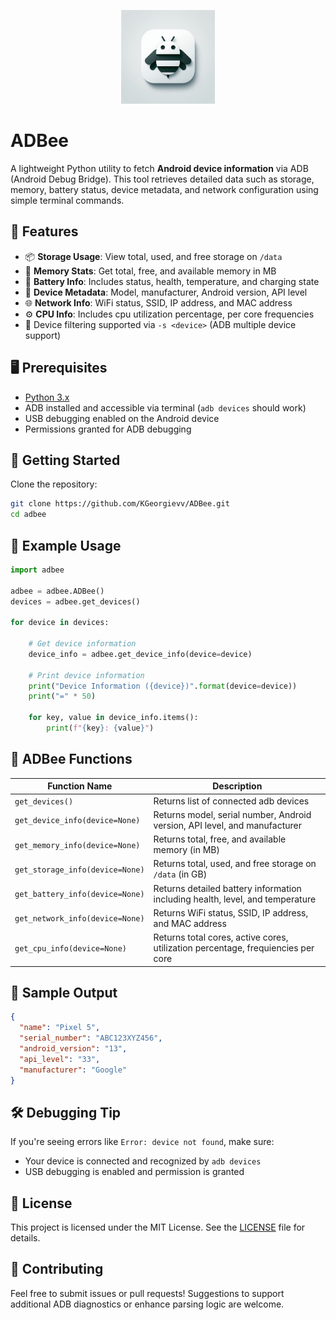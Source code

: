 <p align="center">
  <img src="images/icon.png" alt="Android Device Info Logo" width="150"/>
</p>

# ADBee

A lightweight Python utility to fetch **Android device information** via ADB (Android Debug Bridge). This tool retrieves detailed data such as storage, memory, battery status, device metadata, and network configuration using simple terminal commands.

## 🔧 Features

- 📦 **Storage Usage**: View total, used, and free storage on `/data`
- 🧠 **Memory Stats**: Get total, free, and available memory in MB
- 🔋 **Battery Info**: Includes status, health, temperature, and charging state
- 📱 **Device Metadata**: Model, manufacturer, Android version, API level
- 🌐 **Network Info**: WiFi status, SSID, IP address, and MAC address
- ⚙️ **CPU Info**: Includes cpu utilization percentage, per core frequencies
- 🔁 Device filtering supported via `-s <device>` (ADB multiple device support)

## 🖥️ Prerequisites

- [Python 3.x](https://www.python.org/)
- ADB installed and accessible via terminal (`adb devices` should work)
- USB debugging enabled on the Android device
- Permissions granted for ADB debugging

## 🚀 Getting Started

Clone the repository:

```bash
git clone https://github.com/KGeorgievv/ADBee.git
cd adbee
```

## 🧪 Example Usage

```python
import adbee

adbee = adbee.ADBee()
devices = adbee.get_devices()

for device in devices:
  
    # Get device information
    device_info = adbee.get_device_info(device=device)

    # Print device information
    print("Device Information ({device})".format(device=device))
    print("=" * 50)

    for key, value in device_info.items():
        print(f"{key}: {value}")
```

## 📂 ADBee Functions

| Function Name | Description |
|---------------|-------------|
| `get_devices()` | Returns list of connected adb devices |
| `get_device_info(device=None)` | Returns model, serial number, Android version, API level, and manufacturer |
| `get_memory_info(device=None)` | Returns total, free, and available memory (in MB) |
| `get_storage_info(device=None)` | Returns total, used, and free storage on `/data` (in GB) |
| `get_battery_info(device=None)` | Returns detailed battery information including health, level, and temperature |
| `get_network_info(device=None)` | Returns WiFi status, SSID, IP address, and MAC address |
| `get_cpu_info(device=None)` | Returns total cores, active cores, utilization percentage, frequiencies per core |

## 📸 Sample Output

```json
{
  "name": "Pixel 5",
  "serial_number": "ABC123XYZ456",
  "android_version": "13",
  "api_level": "33",
  "manufacturer": "Google"
}
```

## 🛠️ Debugging Tip

If you're seeing errors like `Error: device not found`, make sure:
- Your device is connected and recognized by `adb devices`
- USB debugging is enabled and permission is granted

## 📝 License

This project is licensed under the MIT License. See the [LICENSE](LICENSE) file for details.

## 🙌 Contributing

Feel free to submit issues or pull requests! Suggestions to support additional ADB diagnostics or enhance parsing logic are welcome.
